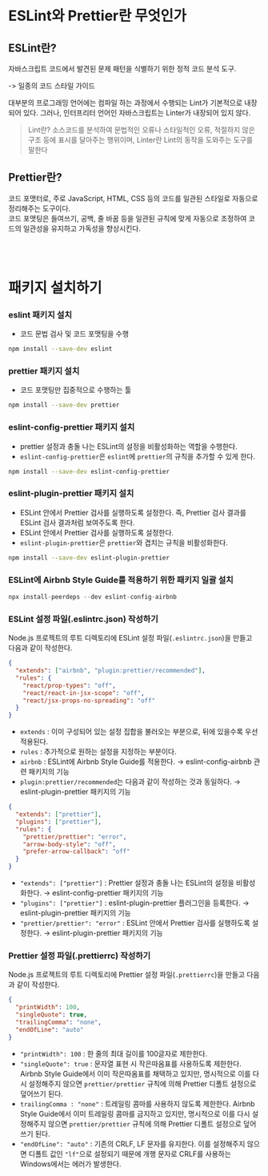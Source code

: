 <br>
<br>

# ESLint와 Prettier란 무엇인가

## ESLint란?

자바스크립트 코드에서 발견된 문제 패턴을 식별하기 위한 정적 코드 분석 도구.

-> 일종의 코드 스타일 가이드

대부분의 프로그래밍 언어에는 컴파일 하는 과정에서 수행되는 Lint가 기본적으로 내장되어 있다.
그러나, 인터프리터 언어인 자바스크립트는 Linter가 내장되어 있지 않다.

> Lint란?
> 소스코드를 분석하여 문법적인 오류나 스타일적인 오류, 적절하지 않은 구조 등에 표시를 달아주는 행위이며, Linter란 Lint의 동작을 도와주는 도구를 말한다

## Prettier란?

코드 포맷터로, 주로 JavaScript, HTML, CSS 등의 코드를 일관된 스타일로 자동으로 정리해주는 도구이다.  
코드 포맷팅은 들여쓰기, 공백, 줄 바꿈 등을 일관된 규칙에 맞게 자동으로 조정하여 코드의 일관성을 유지하고 가독성을 향상시킨다.

<br>
<br>

# 패키지 설치하기

### eslint 패키지 설치

- 코드 문법 검사 및 코드 포맷팅을 수행

```bash
npm install --save-dev eslint
```

### prettier 패키지 설치

- 코드 포맷팅만 집중적으로 수행하는 툴

```bash
npm install --save-dev prettier
```

### **eslint-config-prettier 패키지 설치**

- prettier 설정과 충돌 나는 ESLint의 설정을 비활성화하는 역할을 수행한다.
- `eslint-config-prettier`은 `eslint`에 `prettier`의 규칙을 추가할 수 있게 한다.

```bash
npm install --save-dev eslint-config-prettier
```

### **eslint-plugin-prettier 패키지 설치**

- ESLint 안에서 Prettier 검사를 실행하도록 설정한다. 즉, Prettier 검사 결과를 ESLint 검사 결과처럼 보여주도록 한다.
- ESLint 안에서 Prettier 검사를 실행하도록 설정한다.
- `eslint-plugin-prettier`은 `prettier`와 겹치는 규칙을 비활성화한다.

```bash
npm install --save-dev eslint-plugin-prettier
```

### **ESLint에 Airbnb Style Guide를 적용하기 위한 패키지 일괄 설치**

```python
npx install-peerdeps --dev eslint-config-airbnb
```

### **ESLint 설정 파일(.eslintrc.json) 작성하기**

Node.js 프로젝트의 루트 디렉토리에 ESLint 설정 파일(`.eslintrc.json`)을 만들고 다음과 같이 작성한다.

```json
{
  "extends": ["airbnb", "plugin:prettier/recommended"],
  "rules": {
    "react/prop-types": "off",
    "react/react-in-jsx-scope": "off",
    "react/jsx-props-no-spreading": "off"
  }
}
```

- `extends` : 이미 구성되어 있는 설정 집합을 불러오는 부분으로, 뒤에 있을수록 우선 적용된다.
- `rules` : 추가적으로 원하는 설정을 지정하는 부분이다.
- `airbnb` : ESLint에 Airbnb Style Guide를 적용한다. → eslint-config-airbnb 관련 패키지의 기능
- `plugin:prettier/recommended`는 다음과 같이 작성하는 것과 동일하다. → eslint-plugin-prettier 패키지의 기능

```json
{
  "extends": ["prettier"],
  "plugins": ["prettier"],
  "rules": {
    "prettier/prettier": "error",
    "arrow-body-style": "off",
    "prefer-arrow-callback": "off"
  }
}
```

- `"extends": ["prettier"]` : Prettier 설정과 충돌 나는 ESLint의 설정을 비활성화한다. → eslint-config-prettier 패키지의 기능
- `"plugins": ["prettier"]` : eslint-plugin-prettier 플러그인을 등록한다. → eslint-plugin-prettier 패키지의 기능
- `"prettier/prettier": "error"` : ESLint 안에서 Prettier 검사를 실행하도록 설정한다. → eslint-plugin-prettier 패키지의 기능

### **Prettier 설정 파일(.prettierrc) 작성하기**

Node.js 프로젝트의 루트 디렉토리에 Prettier 설정 파일(`.prettierrc`)을 만들고 다음과 같이 작성한다.

```json
{
  "printWidth": 100,
  "singleQuote": true,
  "trailingComma": "none",
  "endOfLine": "auto"
}
```

- `"printWidth": 100` : 한 줄의 최대 길이를 100글자로 제한한다.
- `"singleQuote": true` : 문자열 표현 시 작은따옴표를 사용하도록 제한한다. Airbnb Style Guide에서 이미 작은따옴표를 채택하고 있지만, 명시적으로 이를 다시 설정해주지 않으면 `prettier/prettier` 규칙에 의해 Prettier 디폴트 설정으로 덮어쓰기 된다.
- `trailingComma : "none"` : 트레일링 콤마를 사용하지 않도록 제한한다. Airbnb Style Guide에서 이미 트레일링 콤마를 금지하고 있지만, 명시적으로 이를 다시 설정해주지 않으면 `prettier/prettier` 규칙에 의해 Prettier 디폴트 설정으로 덮어쓰기 된다.
- `"endOfLine": "auto"` : 기존의 CRLF, LF 문자를 유지한다. 이를 설정해주지 않으면 디폴트 값인 `"lf"`으로 설정되기 때문에 개행 문자로 CRLF를 사용하는 Windows에서는 에러가 발생한다.
